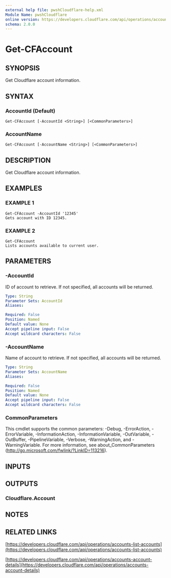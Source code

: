 ```yaml
---
external help file: pwshCloudflare-help.xml
Module Name: pwshCloudflare
online version: https://developers.cloudflare.com/api/operations/accounts-list-accounts
schema: 2.0.0
---
```


# Get-CFAccount

## SYNOPSIS
Get Cloudflare account information.

## SYNTAX

### AccountId (Default)
```
Get-CFAccount [-AccountId <String>] [<CommonParameters>]
```

### AccountName
```
Get-CFAccount [-AccountName <String>] [<CommonParameters>]
```

## DESCRIPTION
Get Cloudflare account information.

## EXAMPLES

### EXAMPLE 1
```
Get-CFAccount -AccountId '12345'
Gets account with ID 12345.
```

### EXAMPLE 2
```
Get-CFAccount
Lists accounts available to current user.
```

## PARAMETERS

### -AccountId
ID of account to retrieve.
If not specified, all accounts will be returned.

```yaml
Type: String
Parameter Sets: AccountId
Aliases:

Required: False
Position: Named
Default value: None
Accept pipeline input: False
Accept wildcard characters: False
```

### -AccountName
Name of account to retrieve.
If not specified, all accounts will be returned.

```yaml
Type: String
Parameter Sets: AccountName
Aliases:

Required: False
Position: Named
Default value: None
Accept pipeline input: False
Accept wildcard characters: False
```

### CommonParameters
This cmdlet supports the common parameters: -Debug, -ErrorAction, -ErrorVariable, -InformationAction, -InformationVariable, -OutVariable, -OutBuffer, -PipelineVariable, -Verbose, -WarningAction, and -WarningVariable.
For more information, see about_CommonParameters (http://go.microsoft.com/fwlink/?LinkID=113216).

## INPUTS

## OUTPUTS

### Cloudflare.Account
## NOTES

## RELATED LINKS

[https://developers.cloudflare.com/api/operations/accounts-list-accounts](https://developers.cloudflare.com/api/operations/accounts-list-accounts)

[https://developers.cloudflare.com/api/operations/accounts-account-details](https://developers.cloudflare.com/api/operations/accounts-account-details)

